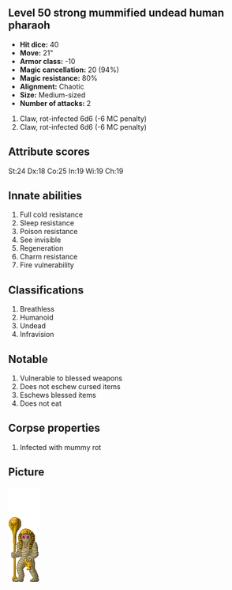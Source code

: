 ## Level 50 strong mummified undead human pharaoh

- **Hit dice:** 40
- **Move:** 21"
- **Armor class:** -10
- **Magic cancellation:** 20 (94%)
- **Magic resistance:** 80%
- **Alignment:** Chaotic
- **Size:** Medium-sized
- **Number of attacks:** 2
1. Claw, rot-infected 6d6 (-6 MC penalty)
2. Claw, rot-infected 6d6 (-6 MC penalty)

## Attribute scores

St:24 Dx:18 Co:25 In:19 Wi:19 Ch:19

## Innate abilities

1. Full cold resistance
2. Sleep resistance
3. Poison resistance
4. See invisible
5. Regeneration
6. Charm resistance
7. Fire vulnerability

## Classifications

1. Breathless
2. Humanoid
3. Undead
4. Infravision

## Notable

1. Vulnerable to blessed weapons
2. Does not eschew cursed items
3. Eschews blessed items
4. Does not eat

## Corpse properties

1. Infected with mummy rot

## Picture

![Amonket](https://github.com/hyvanmielenpelit/GnollHackTileSet/blob/main/Monsters/amonket/amonket.png?raw=true)
